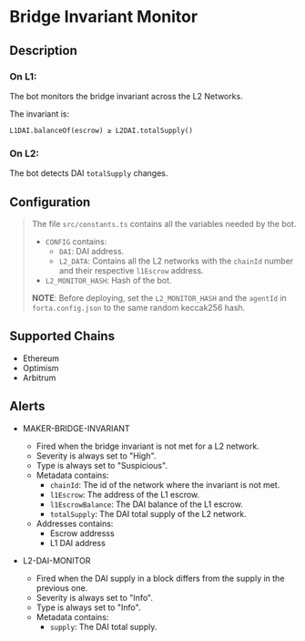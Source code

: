# Bridge Invariant Monitor

## Description

### On L1:
The bot monitors the bridge invariant across the L2 Networks.

The invariant is:
```
L1DAI.balanceOf(escrow) ≥ L2DAI.totalSupply()
```
### On L2:
The bot detects DAI `totalSupply` changes.

## Configuration

> The file `src/constants.ts` contains all the variables needed by the bot.
>
> - `CONFIG` contains:
>   - `DAI`: DAI address.
>   - `L2_DATA`: Contains all the L2 networks with the `chainId` number and their respective `l1Escrow` address.
> - `L2_MONITOR_HASH`: Hash of the bot.
>
> **NOTE**: Before deploying, set the `L2_MONITOR_HASH` and the `agentId` in `forta.config.json` to the same random keccak256 hash.

## Supported Chains

- Ethereum
- Optimism
- Arbitrum

## Alerts

- MAKER-BRIDGE-INVARIANT
  - Fired when the bridge invariant is not met for a L2 network.
  - Severity is always set to "High".
  - Type is always set to "Suspicious".
  - Metadata contains:
    - `chainId`: The id of the network where the invariant is not met.
    - `l1Escrow`: The address of the L1 escrow.
    - `l1EscrowBalance`: The DAI balance of the L1 escrow.
    - `totalSupply`: The DAI total supply of the L2 network.
  - Addresses contains:
    - Escrow addresss
    - L1 DAI address

- L2-DAI-MONITOR
  - Fired when the DAI supply in a block differs from the supply in the previous one.
  - Severity is always set to "Info".
  - Type is always set to "Info".
  - Metadata contains:
    - `supply`: The DAI total supply.
